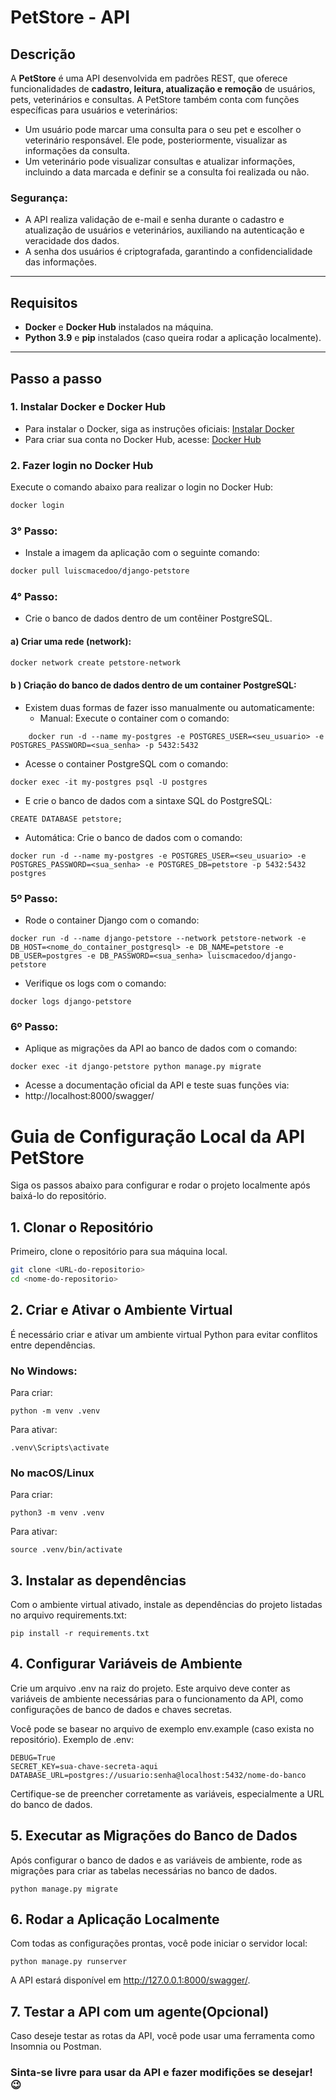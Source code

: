 # PetStore - API

## Descrição
A **PetStore** é uma API desenvolvida em padrões REST, que oferece funcionalidades de **cadastro, leitura, atualização e remoção** de usuários, pets, veterinários e consultas. A PetStore também conta com funções específicas para usuários e veterinários:

- Um usuário pode marcar uma consulta para o seu pet e escolher o veterinário responsável. Ele pode, posteriormente, visualizar as informações da consulta.
- Um veterinário pode visualizar consultas e atualizar informações, incluindo a data marcada e definir se a consulta foi realizada ou não.
  
### Segurança:
- A API realiza validação de e-mail e senha durante o cadastro e atualização de usuários e veterinários, auxiliando na autenticação e veracidade dos dados.
- A senha dos usuários é criptografada, garantindo a confidencialidade das informações.

---

## Requisitos

- **Docker** e **Docker Hub** instalados na máquina.
- **Python 3.9** e **pip** instalados (caso queira rodar a aplicação localmente).

---

## Passo a passo

### 1. Instalar Docker e Docker Hub

- Para instalar o Docker, siga as instruções oficiais: [Instalar Docker](https://docs.docker.com/get-docker/)
- Para criar sua conta no Docker Hub, acesse: [Docker Hub](https://hub.docker.com/)

### 2. Fazer login no Docker Hub

Execute o comando abaixo para realizar o login no Docker Hub:

```bash
docker login
```
### 3° Passo:
- Instale a imagem da aplicação com o seguinte comando:

```bash
docker pull luiscmacedoo/django-petstore
```
### 4° Passo:
- Crie o banco de dados dentro de um contêiner PostgreSQL.

#### a) Criar uma rede (network):

```bash
docker network create petstore-network
```
#### b ) Criação do banco de dados dentro de um container PostgreSQL: 
- Existem duas formas de fazer isso manualmente ou automaticamente:
  - Manual: Execute o container com o comando:
```
    docker run -d --name my-postgres -e POSTGRES_USER=<seu_usuario> -e POSTGRES_PASSWORD=<sua_senha> -p 5432:5432 
```
  - Acesse o container PostgreSQL com o comando: 
```
docker exec -it my-postgres psql -U postgres
```
  - E crie o banco de dados com a sintaxe SQL do PostgreSQL:
```
CREATE DATABASE petstore;
```
  - Automática: Crie o banco de dados com o comando:
```
docker run -d --name my-postgres -e POSTGRES_USER=<seu_usuario> -e POSTGRES_PASSWORD=<sua_senha> -e POSTGRES_DB=petstore -p 5432:5432 postgres
```
### 5º Passo:
- Rode o container Django com o comando:
```
docker run -d --name django-petstore --network petstore-network -e DB_HOST=<nome_do_container_postgresql> -e DB_NAME=petstore -e DB_USER=postgres -e DB_PASSWORD=<sua_senha> luiscmacedoo/django-petstore
```
- Verifique os logs com o comando:
```
docker logs django-petstore
```
### 6º Passo:
- Aplique as migrações da API ao banco de dados com o comando:
```
docker exec -it django-petstore python manage.py migrate
```
- Acesse a documentação oficial da API e teste suas funções via:
- http://localhost:8000/swagger/

# Guia de Configuração Local da API PetStore

Siga os passos abaixo para configurar e rodar o projeto localmente após baixá-lo do repositório.

## 1. Clonar o Repositório
Primeiro, clone o repositório para sua máquina local.

```bash
git clone <URL-do-repositorio>
cd <nome-do-repositorio>
```

## 2. Criar e Ativar o Ambiente Virtual
É necessário criar e ativar um ambiente virtual Python para evitar conflitos entre dependências.
### No Windows:
Para criar:
```
python -m venv .venv 
```
Para ativar:
```
.venv\Scripts\activate
```
### No macOS/Linux
Para criar: 
```
python3 -m venv .venv
```
Para ativar:
```
source .venv/bin/activate
```
## 3. Instalar as dependências
Com o ambiente virtual ativado, instale as dependências do projeto listadas no arquivo requirements.txt:
```
pip install -r requirements.txt
```
## 4. Configurar Variáveis de Ambiente
Crie um arquivo .env na raiz do projeto. Este arquivo deve conter as variáveis de ambiente necessárias para o funcionamento da API, como configurações de banco de dados e chaves secretas.

Você pode se basear no arquivo de exemplo env.example (caso exista no repositório). Exemplo de .env:
```
DEBUG=True
SECRET_KEY=sua-chave-secreta-aqui
DATABASE_URL=postgres://usuario:senha@localhost:5432/nome-do-banco
```

Certifique-se de preencher corretamente as variáveis, especialmente a URL do banco de dados. 

## 5. Executar as Migrações do Banco de Dados
Após configurar o banco de dados e as variáveis de ambiente, rode as migrações para criar as tabelas necessárias no banco de dados.
```
python manage.py migrate
```
## 6. Rodar a Aplicação Localmente
Com todas as configurações prontas, você  pode iniciar o servidor local:
```
python manage.py runserver
```
A API estará disponível em http://127.0.0.1:8000/swagger/.

## 7. Testar a API com um agente(Opcional)
Caso deseje testar as rotas da API, você pode usar uma ferramenta como Insomnia ou Postman.

### Sinta-se livre para usar da API e fazer modifições se desejar! 😉
